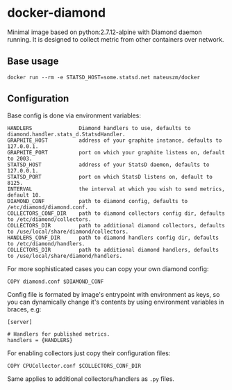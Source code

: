 # docker-diamond

Minimal image based on python:2.7.12-alpine with Diamond daemon running.
It is designed to collect metric from other containers over network.

## Base usage ##
```
docker run --rm -e STATSD_HOST=some.statsd.net mateuszm/docker
```

## Configuration ##
Base config is done via environment variables:

```
HANDLERS               Diamond handlers to use, defaults to diamond.handler.stats_d.StatsdHandler.
GRAPHITE_HOST          address of your graphite instance, defaults to 127.0.0.1.
GRAPHITE_PORT          port on which your graphite listens on, default to 2003.
STATSD_HOST            address of your StatsD daemon, defaults to 127.0.0.1.
STATSD_PORT            port on which StatsD listens on, default to 8125.
INTERVAL               the interval at which you wish to send metrics, default 10.
DIAMOND_CONF           path to diamond config, defaults to /etc/diamond/diamond.conf.
COLLECTORS_CONF_DIR    path to diamond collectors config dir, defaults to /etc/diamond/collectors.
COLLECTORS_DIR         path to additional diamond collectors, defaults to /use/local/share/diamond/collectors.
HANDLERS_CONF_DIR      path to diamond handlers config dir, defaults to /etc/diamond/handlers.
COLLECTORS_DIR         path to additional diamond handlers, defaults to /use/local/share/diamond/handlers.
```

For more sophisticated cases you can copy your own diamond config:
```
COPY diamond.conf $DIAMOND_CONF
```

Config file is formated by image's entrypoint with environment as keys,
so you can dynamically change it's contents by using environment
variables in braces, e.g:
```
[server]

# Handlers for published metrics.
handlers = {HANDLERS}
```


For enabling collectors just copy their configuration files:
```
COPY CPUCollector.conf $COLLECTORS_CONF_DIR
```

Same applies to additional collectors/handlers as `.py` files.
